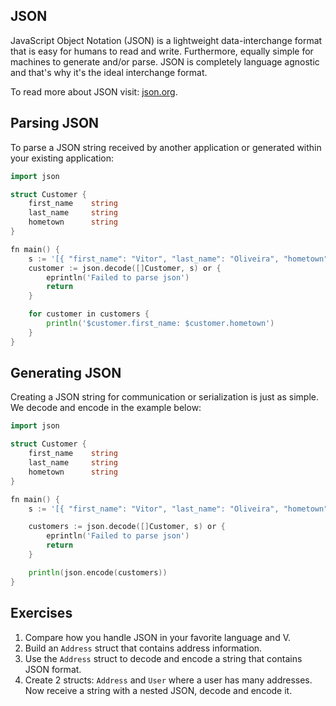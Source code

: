 ## JSON

JavaScript Object Notation (JSON) is a lightweight data-interchange format that is easy for humans to read and write. Furthermore, equally simple for machines to generate and/or parse. JSON is completely language agnostic and that's why it's the ideal interchange format.

To read more about JSON visit: [json.org](http://json.org).

## Parsing JSON

To parse a JSON string received by another application or generated within your existing application:

```go
import json

struct Customer {
	first_name    string
	last_name     string
	hometown      string
}

fn main() {
	s := '[{ "first_name": "Vitor", "last_name": "Oliveira", "hometown": "Rio de Janeiro"}]'
	customer := json.decode([]Customer, s) or {
		eprintln('Failed to parse json')
		return
    }

	for customer in customers {
		println('$customer.first_name: $customer.hometown')
    }
}
```

## Generating JSON

Creating a JSON string for communication or serialization is just as simple. We decode and encode in the example below:

```go
import json

struct Customer {
	first_name    string
	last_name     string
	hometown      string
}

fn main() {
	s := '[{ "first_name": "Vitor", "last_name": "Oliveira", "hometown": "Rio de Janeiro"}]'

    customers := json.decode([]Customer, s) or {
		eprintln('Failed to parse json')
		return
	}

	println(json.encode(customers))
}
```

## Exercises

1. Compare how you handle JSON in your favorite language and V.
2. Build an `Address` struct that contains address information.
3. Use the `Address` struct to decode and encode a string that contains JSON format.
4. Create 2 structs: `Address` and `User` where a user has many addresses. Now receive a string with a nested JSON, decode and encode it.
